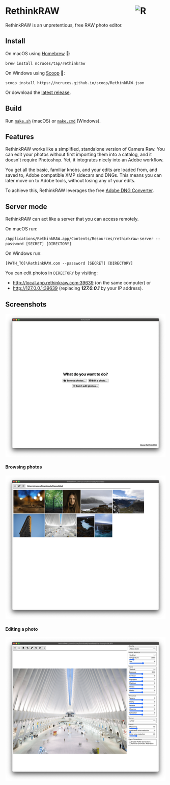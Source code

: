 # RethinkRAW [<img src="https://github.com/ncruces/RethinkRAW/raw/master/assets/favicon-192.png" alt="R" width="96" height="96" align="right">](https://rethinkraw.com)

RethinkRAW is an unpretentious, free RAW photo editor.

## Install

On macOS using [Homebrew](https://brew.sh/) 🍺:

    brew install ncruces/tap/rethinkraw

On Windows using [Scoop](https://scoop.sh/) 🍨:

    scoop install https://ncruces.github.io/scoop/RethinkRAW.json

Or download the [latest release](https://github.com/ncruces/RethinkRAW/releases/latest).

## Build

Run [`make.sh`](make.sh) (macOS) or [`make.cmd`](make.cmd) (Windows).

## Features

RethinkRAW works like a simplified, standalone version of Camera Raw.
You can edit your photos without first importing them into a catalog,
and it doesn't require Photoshop.
Yet, it integrates nicely into an Adobe workflow.

You get all the basic, familiar knobs,
and your edits are loaded from, and saved to,
Adobe compatible XMP sidecars and DNGs.
This means you can later move on to Adobe tools,
without losing any of your edits.

To achieve this, RethinkRAW leverages the free
[Adobe DNG Converter](https://helpx.adobe.com/photoshop/using/adobe-dng-converter.html).

## Server mode

RethinkRAW can act like a server that you can access remotely.

On macOS run:

    /Applications/RethinkRAW.app/Contents/Resources/rethinkraw-server --password [SECRET] [DIRECTORY]

On Windows run:

    [PATH_TO]\RethinkRAW.com --password [SECRET] [DIRECTORY]

You can edit photos in `DIRECTORY` by visiting:
- http://local.app.rethinkraw.com:39639 (on the same computer) or
- http://127.0.0.1:39639 (replacing ***127.0.0.1*** by your IP address).

## Screenshots

![Welcome screen](screens/welcome.png)

#### Browsing photos

![Browsing photos](screens/browse.png)

#### Editing a photo

![Editing a photo](screens/edit.png)
